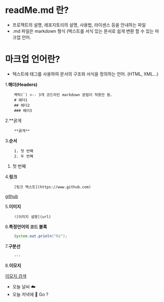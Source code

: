 # readMe.md 란?

- 프로젝트의 설명, 레포지토리의 설명, 사용법, 라이센스 등을 안내하는 파일
- .md 파일은 markdown 형식 (텍스트를 서식 있는 문서로 쉽게 변환 할 수 있는 마크업 언어.

# 마크업 언어란?

- 텍스트에 태그를 사용하여 문서의 구조와 서식을 정의하는 언어. (HTML, XML...)

1.**해더(Headers)**
```
    백틱(`) <-- 3개 코드라인 markdown 문법이 적용안 됨.
    # 헤더1
    ## 헤더2
    ### 헤더3
```

2.**굵게

```
    **굵게**
```
3.**순서**
```
    1. 첫 번째
    2. 두 번째
```
1. 첫 번째

4.**링크**
```
    [링크 텍스트](https://www.github.com)
```
[github](https://www.github.com)

5.**이미지**
```
    ![이미지 설명](url)
```
6.**특정언어의 코드 블록**

```java
    System.out.prinln("hi");
```
7.**구분선**
```
    ---
```
8.**이모지**

[이모지 검색](https://emojipedia.org)
- 오늘 날씨 ☁️
- 오늘 저녁에 🍗 Go ?

